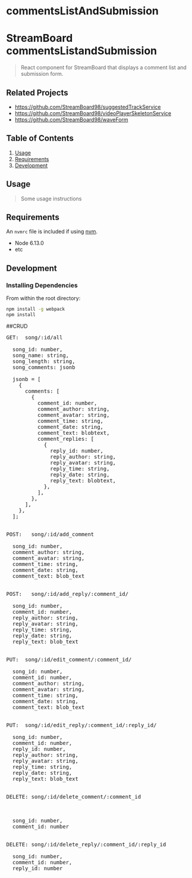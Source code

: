 # commentsListAndSubmission

# StreamBoard commentsListandSubmission

> React component for StreamBoard that displays a comment list and submission form. 

## Related Projects

  - https://github.com/StreamBoard98/suggestedTrackService
  - https://github.com/StreamBoard98/videoPlayerSkeletonService
  - https://github.com/StreamBoard98/waveForm


## Table of Contents

1. [Usage](#Usage)
1. [Requirements](#requirements)
1. [Development](#development)

## Usage

> Some usage instructions

## Requirements

An `nvmrc` file is included if using [nvm](https://github.com/creationix/nvm).

- Node 6.13.0
- etc

## Development

### Installing Dependencies

From within the root directory:

```sh
npm install -g webpack
npm install
```

##CRUD
<pre>
GET:  song/:id/all

  song_id: number,
  song_name: string,
  song_length: string,
  song_comments: jsonb

  jsonb = [
    {
      comments: [
        {
          comment_id: number,
          comment_author: string,
          comment_avatar: string,
          comment_time: string,
          comment_date: string,
          comment_text: blobtext,
          comment_replies: [
            {
              reply_id: number,
              reply_author: string,
              reply_avatar: string,
              reply_time: string,
              reply_date: string,
              reply_text: blobtext,
            },
          ],
        },
      ],
    },
  ];


POST:   song/:id/add_comment

  song_id: number,
  comment_author: string,
  comment_avatar: string,
  comment_time: string,
  comment_date: string,
  comment_text: blob_text


POST:   song/:id/add_reply/:comment_id/

  song_id: number,
  comment_id: number,
  reply_author: string,
  reply_avatar: string,
  reply_time: string,
  reply_date: string,
  reply_text: blob_text


PUT:  song/:id/edit_comment/:comment_id/

  song_id: number,
  comment_id: number,
  comment_author: string,
  comment_avatar: string,
  comment_time: string,
  comment_date: string,
  comment_text: blob_text


PUT:  song/:id/edit_reply/:comment_id/:reply_id/

  song_id: number,
  comment_id: number,
  reply_id: number,
  reply_author: string,
  reply_avatar: string,
  reply_time: string,
  reply_date: string,
  reply_text: blob_text


DELETE: song/:id/delete_comment/:comment_id



  song_id: number,
  comment_id: number


DELETE: song/:id/delete_reply/:comment_id/:reply_id

  song_id: number,
  comment_id: number,
  reply_id: number

</pre>

